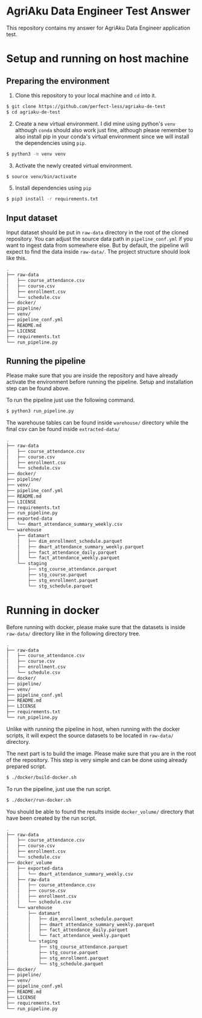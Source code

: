# AgriAku Data Engineer Test Answer
This repository contains my answer for AgriAku Data Engineer application test.

# Setup and running on host machine

## Preparing the environment

1. Clone this repository to your local machine and `cd` into it.
```bash
$ git clone https://github.com/perfect-less/agriaku-de-test
$ cd agriaku-de-test
```

2. Create a new virtual environment. I did mine using python's `venv` although `conda` should also work just fine, although please remember to also install pip in your conda's virtual environment since we will install the dependencies using `pip`.
```bash
$ python3 -m venv venv
```

3. Activate the newly created virtual environment.
```bash
$ source venv/bin/activate
```

5. Install dependencies using `pip`
```bash
$ pip3 install -r requirements.txt
```


## Input dataset

Input dataset should be put in `raw-data` directory in the root of the cloned repository. You can adjust the source data path in `pipeline_conf.yml` if you want to ingest data from somewhere else. But by default, the pipeline will expect to find the data inside `raw-data/`. The project structure should look like this.
```bash
.
├── raw-data
│   ├── course_attendance.csv
│   ├── course.csv
│   ├── enrollment.csv
│   └── schedule.csv
├── docker/
├── pipeline/
├── venv/
├── pipeline_conf.yml
├── README.md
├── LICENSE
├── requirements.txt
└── run_pipeline.py
```


## Running the pipeline

Please make sure that you are inside the repository and have already activate the environment before running the pipeline. Setup and installation step can be found above.

To run the pipeline just use the following command.
```bash
$ python3 run_pipeline.py
```

The warehouse tables can be found inside `warehouse/` directory while the final csv can be found inside `extracted-data/`
```bash
.
├── raw-data
│   ├── course_attendance.csv
│   ├── course.csv
│   ├── enrollment.csv
│   └── schedule.csv
├── docker/
├── pipeline/
├── venv/
├── pipeline_conf.yml
├── README.md
├── LICENSE
├── requirements.txt
├── run_pipeline.py
├── exported-data
│   └── dmart_attendance_summary_weekly.csv
└── warehouse
    ├── datamart
    │   ├── dim_enrollment_schedule.parquet
    │   ├── dmart_attendance_summary_weekly.parquet
    │   ├── fact_attendance_daily.parquet
    │   └── fact_attendance_weekly.parquet
    └── staging
        ├── stg_course_attendance.parquet
        ├── stg_course.parquet
        ├── stg_enrollment.parquet
        └── stg_schedule.parquet
```


# Running in docker

Before running with docker, please make sure that the datasets is inside `raw-data/` directory like in the following directory tree.
```bash
.
├── raw-data
│   ├── course_attendance.csv
│   ├── course.csv
│   ├── enrollment.csv
│   └── schedule.csv
├── docker/
├── pipeline/
├── venv/
├── pipeline_conf.yml
├── README.md
├── LICENSE
├── requirements.txt
└── run_pipeline.py
```
Unlike with running the pipeline in host, when running with the docker scripts, it will expect the source datasets to be located in `raw-data/` directory. 

The next part is to build the image. Please make sure that you are in the root of the repository. This step is very simple and can be done using already prepared script.
```bash
$ ./docker/build-docker.sh
```

To run the pipeline, just use the run script.
```bash
$ ./docker/run-docker.sh
```

You should be able to found the results inside `docker_volume/` directory that have been created by the run script.
```bash
.
├── raw-data
│   ├── course_attendance.csv
│   ├── course.csv
│   ├── enrollment.csv
│   └── schedule.csv
├── docker_volume
│   ├── exported-data
│   │   └── dmart_attendance_summary_weekly.csv
│   ├── raw-data
│   │   ├── course_attendance.csv
│   │   ├── course.csv
│   │   ├── enrollment.csv
│   │   └── schedule.csv
│   └── warehouse
│       ├── datamart
│       │   ├── dim_enrollment_schedule.parquet
│       │   ├── dmart_attendance_summary_weekly.parquet
│       │   ├── fact_attendance_daily.parquet
│       │   └── fact_attendance_weekly.parquet
│       └── staging
│           ├── stg_course_attendance.parquet
│           ├── stg_course.parquet
│           ├── stg_enrollment.parquet
│           └── stg_schedule.parquet
├── docker/
├── pipeline/
├── venv/
├── pipeline_conf.yml
├── README.md
├── LICENSE
├── requirements.txt
└── run_pipeline.py
```
